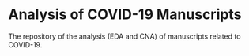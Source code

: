 # Analysis of COVID-19 Manuscripts

The repository of the analysis (EDA and CNA) of manuscripts related to COVID-19.